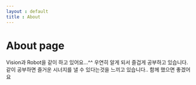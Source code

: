 ```yaml
---
layout : default
title : About
---
```

# About page

Vision과 Robot을 같이 하고 있어요...^^
우연히 알게 되서 즐겁게 공부하고 있습니다.
같이 공부하면 즐거운 시너지를 낼 수 있다는것을 느끼고 있습니다..
함께 했으면 좋겠어요
